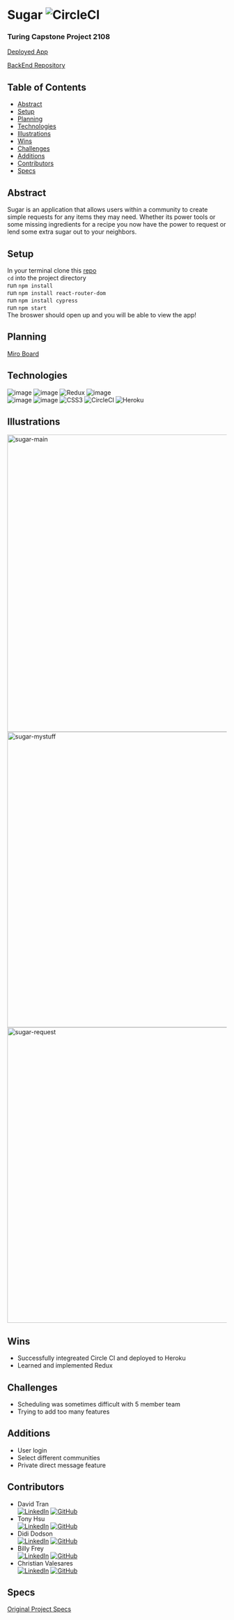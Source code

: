 # Sugar ![CircleCI](https://img.shields.io/circleci/build/github/2108-Sugar/Sugar_FE)

### Turing Capstone Project 2108

[Deployed App](http://sugar-fe.herokuapp.com/)

[BackEnd Repository](https://github.com/2108-Sugar/Sugar_BE)

## Table of Contents
- [Abstract](#Abstract)
- [Setup](#Setup)
- [Planning](#Planning)
- [Technologies](#Technologies)
- [Illustrations](#Illustrations)
- [Wins](#Wins)
- [Challenges](#Challenges)
- [Additions](#Additions)
- [Contributors](#Contributors)
- [Specs](#Specs)

## Abstract
Sugar is an application that allows users within a community to create simple requests for any items they may need. Whether its power tools or some missing ingredients for a recipe you now have the power to request or lend some extra sugar out to your neighbors.

## Setup
In your terminal clone this [repo](https://github.com/2108-Sugar/Sugar_FE)  
`cd` into the project directory  
run `npm install`  
run `npm install react-router-dom`  
run `npm install cypress`  
run `npm start`  
The broswer should open up and you will be able to view the app!  


## Planning
[Miro Board](https://miro.com/app/board/uXjVOQ2tnEk=/)


## Technologies
![image](https://img.shields.io/badge/React-20232A?style=for-the-badge&logo=react&logoColor=61DAFB) ![image](https://img.shields.io/badge/React_Router-CA4245?style=for-the-badge&logo=react-router&logoColor=white) ![Redux](https://img.shields.io/badge/redux-%23593d88.svg?style=for-the-badge&logo=redux&logoColor=white) ![image](https://img.shields.io/badge/JavaScript-323330?style=for-the-badge&logo=javascript&logoColor=F7DF1E)  
![image](https://img.shields.io/badge/Cypress-17202C?style=for-the-badge&logo=cypress&logoColor=white) ![image](https://img.shields.io/badge/HTML5-E34F26?style=for-the-badge&logo=html5&logoColor=white)  ![CSS3](https://img.shields.io/badge/css3-%231572B6.svg?style=for-the-badge&logo=css3&logoColor=white) ![CircleCI](https://img.shields.io/badge/CIRCLECI-%23161616.svg?style=for-the-badge&logo=circleci&logoColor=white) ![Heroku](https://img.shields.io/badge/heroku-%23430098.svg?style=for-the-badge&logo=heroku&logoColor=white) 

## Illustrations
<img width="682" alt="sugar-main" src="https://user-images.githubusercontent.com/70819338/154174216-c3130eb3-d4f1-4823-b2ab-8cbba95273ba.png">  
<img width="678" alt="sugar-mystuff" src="https://user-images.githubusercontent.com/70819338/154174233-9d674f2f-0296-4e82-aadc-226af09e6a62.png">  
<img width="678" alt="sugar-request" src="https://user-images.githubusercontent.com/70819338/154174266-8367b60b-cdaa-494a-84d7-bd4e637b4d14.png">


## Wins
- Successfully integreated Circle CI and deployed to Heroku
- Learned and implemented Redux

## Challenges
- Scheduling was sometimes difficult with 5 member team
- Trying to add too many features

## Additions
- User login
- Select different communities
- Private direct message feature

## Contributors
- David Tran  
[![LinkedIn](https://img.shields.io/badge/linkedin-%230077B5.svg?style=for-the-badge&logo=linkedin&logoColor=white)](https://www.linkedin.com/in/david-tran7/) [![GitHub](https://img.shields.io/badge/github-%23121011.svg?style=for-the-badge&logo=github&logoColor=white)](https://github.com/isleofyou)  
- Tony Hsu  
[![LinkedIn](https://img.shields.io/badge/linkedin-%230077B5.svg?style=for-the-badge&logo=linkedin&logoColor=white)](https://www.linkedin.com/in/tonydhsu/) [![GitHub](https://img.shields.io/badge/github-%23121011.svg?style=for-the-badge&logo=github&logoColor=white)](https://github.com/tonydhsu)  
- Didi Dodson  
[![LinkedIn](https://img.shields.io/badge/linkedin-%230077B5.svg?style=for-the-badge&logo=linkedin&logoColor=white)](https://www.linkedin.com/in/didi-dodson) [![GitHub](https://img.shields.io/badge/github-%23121011.svg?style=for-the-badge&logo=github&logoColor=white)](https://github.com/DidiDodson)  
- Billy Frey   
[![LinkedIn](https://img.shields.io/badge/linkedin-%230077B5.svg?style=for-the-badge&logo=linkedin&logoColor=white)](https://www.linkedin.com/in/william-frey/) [![GitHub](https://img.shields.io/badge/github-%23121011.svg?style=for-the-badge&logo=github&logoColor=white)](https://github.com/bfrey08)  
- Christian Valesares  
[![LinkedIn](https://img.shields.io/badge/linkedin-%230077B5.svg?style=for-the-badge&logo=linkedin&logoColor=white)](https://www.linkedin.com/in/christian-valesares/) [![GitHub](https://img.shields.io/badge/github-%23121011.svg?style=for-the-badge&logo=github&logoColor=white)](https://github.com/cvalesares)

## Specs  
[Original Project Specs](https://mod4.turing.edu/projects/capstone/)
